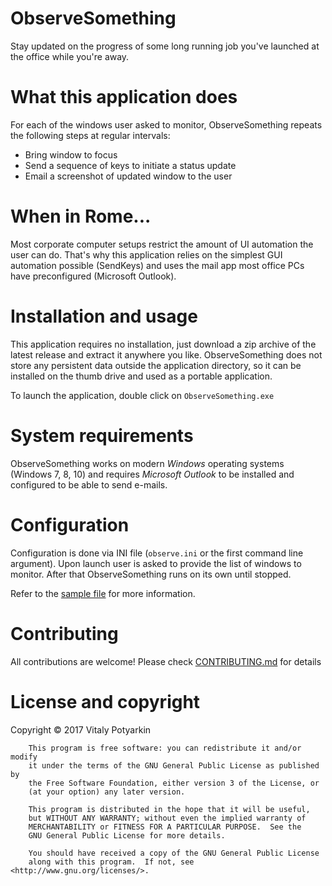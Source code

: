 # ObserveSomething
Stay updated on the progress of some long running job you've launched at the
office while you're away.


# What this application does
For each of the windows user asked to monitor, ObserveSomething repeats the
following steps at regular intervals:
- Bring window to focus
- Send a sequence of keys to initiate a status update
- Email a screenshot of updated window to the user


# When in Rome...
Most corporate computer setups restrict the amount of UI automation the user
can do. That's why this application relies on the simplest GUI automation
possible (SendKeys) and uses the mail app most office PCs have preconfigured
(Microsoft Outlook).


# Installation and usage
This application requires no installation, just download a zip archive of the
latest release and extract it anywhere you like. ObserveSomething does not
store any persistent data outside the application directory, so it can be
installed on the thumb drive and used as a portable application.

To launch the application, double click on `ObserveSomething.exe`


# System requirements
ObserveSomething works on modern *Windows* operating systems (Windows 7, 8, 10)
and requires *Microsoft Outlook* to be installed and configured to be able to
send e-mails.


# Configuration
Configuration is done via INI file (`observe.ini` or the first command
line argument). Upon launch user is asked to provide the list of windows
to monitor. After that ObserveSomething runs on its own until stopped.

Refer to the [sample file](docs/observe-sample.ini) for more information.


# Contributing
All contributions are welcome!
Please check [CONTRIBUTING.md](CONTRIBUTING.md) for details


# License and copyright
Copyright © 2017 Vitaly Potyarkin
```
    This program is free software: you can redistribute it and/or modify
    it under the terms of the GNU General Public License as published by
    the Free Software Foundation, either version 3 of the License, or
    (at your option) any later version.

    This program is distributed in the hope that it will be useful,
    but WITHOUT ANY WARRANTY; without even the implied warranty of
    MERCHANTABILITY or FITNESS FOR A PARTICULAR PURPOSE.  See the
    GNU General Public License for more details.

    You should have received a copy of the GNU General Public License
    along with this program.  If not, see <http://www.gnu.org/licenses/>.
```

